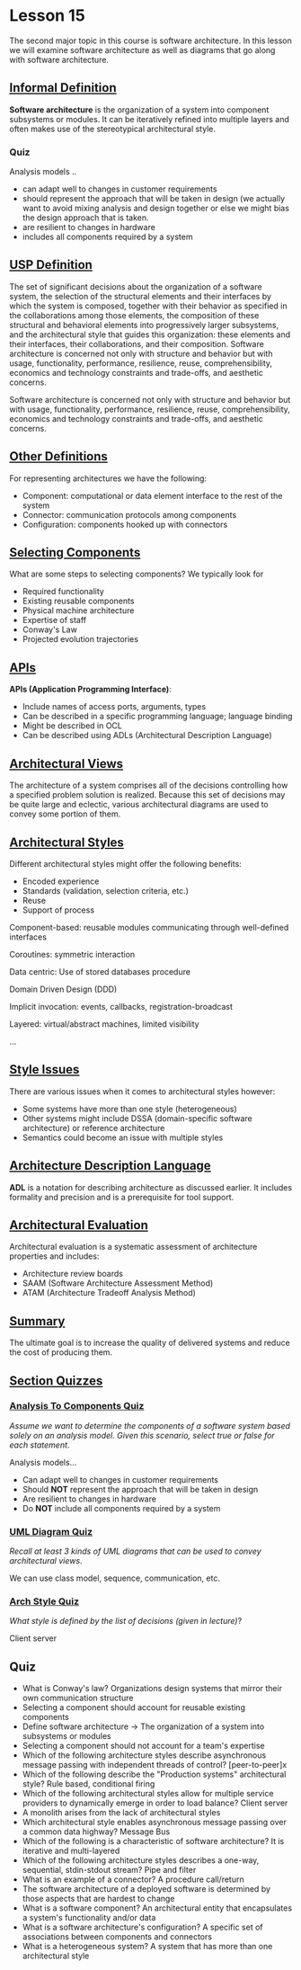 # Lesson 15

The second major topic in this course is software architecture. In this lesson we will examine software architecture as well as diagrams that go along with software architecture.

## [Informal Definition](https://github.com/stevenxchung/OMSCS-Notes/blob/master/CS%206310%20-%20SA%26D/Lesson%2015%20(P3L2)%20-%20Overview%20of%20Architectural%20Styles.md#informal-definition)

**Software architecture** is the organization of a system into component subsystems or modules. It can be iteratively refined into multiple layers and often makes use of the stereotypical architectural style.

### Quiz

Analysis models ..

- can adapt well to changes in customer requirements <T>
- should represent the approach that will be taken in design <F> (we actually want to avoid mixing analysis and design together or else we might bias the design approach that is taken.
- are resilient to changes in hardware <T>
- includes all components required by a system <F>

## [USP Definition](https://github.com/stevenxchung/OMSCS-Notes/blob/master/CS%206310%20-%20SA%26D/Lesson%2015%20(P3L2)%20-%20Overview%20of%20Architectural%20Styles.md#usp-definition)

The set of significant decisions about the organization of a software system, the selection of the structural elements and their interfaces by which the system is composed, together with their behavior as specified in the collaborations among those elements, the composition of these structural and behavioral elements into progressively larger subsystems, and the architectural style that guides this organization: these elements and their interfaces, their collaborations, and their composition. Software architecture is concerned not only with structure and behavior but with usage, functionality, performance, resilience, reuse, comprehensibility, economics and technology constraints and trade-offs, and aesthetic concerns.

Software architecture is concerned not only with structure and behavior but with usage, functionality, performance, resilience, reuse, comprehensibility, economics and technology constraints and trade-offs, and aesthetic concerns.

## [Other Definitions](https://github.com/stevenxchung/OMSCS-Notes/blob/master/CS%206310%20-%20SA%26D/Lesson%2015%20(P3L2)%20-%20Overview%20of%20Architectural%20Styles.md#other-definitions)

For representing architectures we have the following:

- Component: computational or data element interface to the rest of the system
- Connector: communication protocols among components
- Configuration: components hooked up with connectors

## [Selecting Components](https://github.com/stevenxchung/OMSCS-Notes/blob/master/CS%206310%20-%20SA%26D/Lesson%2015%20(P3L2)%20-%20Overview%20of%20Architectural%20Styles.md#selecting-components)

What are some steps to selecting components? We typically look for

- Required functionality
- Existing reusable components
- Physical machine architecture
- Expertise of staff
- Conway's Law
- Projected evolution trajectories

## [APIs](https://github.com/stevenxchung/OMSCS-Notes/blob/master/CS%206310%20-%20SA%26D/Lesson%2015%20(P3L2)%20-%20Overview%20of%20Architectural%20Styles.md#apis)

**APIs (Application Programming Interface)**:

- Include names of access ports, arguments, types
- Can be described in a specific programming language; language binding
- Might be described in OCL
- Can be described using ADLs (Architectural Description Language)

## [Architectural Views](https://github.com/stevenxchung/OMSCS-Notes/blob/master/CS%206310%20-%20SA%26D/Lesson%2015%20(P3L2)%20-%20Overview%20of%20Architectural%20Styles.md#architectural-views)

The architecture of a system comprises all of the decisions controlling how a specified problem solution is realized. Because this set of decisions may be quite large and eclectic, various architectural diagrams are used to convey some portion of them.

## [Architectural Styles](https://github.com/stevenxchung/OMSCS-Notes/blob/master/CS%206310%20-%20SA%26D/Lesson%2015%20(P3L2)%20-%20Overview%20of%20Architectural%20Styles.md#architectural-styles)

Different architectural styles might offer the following benefits:

- Encoded experience
- Standards (validation, selection criteria, etc.)
- Reuse
- Support of process

Component-based: reusable modules communicating through well-defined interfaces

Coroutines:  symmetric interaction

Data centric: Use of stored databases procedure

Domain Driven Design (DDD)

Implicit invocation: events, callbacks, registration-broadcast

Layered: virtual/abstract machines, limited visibility

…

## [Style Issues](https://github.com/stevenxchung/OMSCS-Notes/blob/master/CS%206310%20-%20SA%26D/Lesson%2015%20(P3L2)%20-%20Overview%20of%20Architectural%20Styles.md#style-issues)

There are various issues when it comes to architectural styles however:

- Some systems have more than one style (heterogeneous)
- Other systems might include DSSA (domain-specific software architecture) or reference architecture
- Semantics could become an issue with multiple styles

## [Architecture Description Language](https://github.com/stevenxchung/OMSCS-Notes/blob/master/CS%206310%20-%20SA%26D/Lesson%2015%20(P3L2)%20-%20Overview%20of%20Architectural%20Styles.md#architecture-description-language)

**ADL** is a notation for describing architecture as discussed earlier. It includes formality and precision and is a prerequisite for tool support.

## [Architectural Evaluation](https://github.com/stevenxchung/OMSCS-Notes/blob/master/CS%206310%20-%20SA%26D/Lesson%2015%20(P3L2)%20-%20Overview%20of%20Architectural%20Styles.md#architectural-evaluation)

Architectural evaluation is a systematic assessment of architecture properties and includes:

- Architecture review boards
- SAAM (Software Architecture Assessment Method)
- ATAM (Architecture Tradeoff Analysis Method)

## [Summary](https://github.com/stevenxchung/OMSCS-Notes/blob/master/CS%206310%20-%20SA%26D/Lesson%2015%20(P3L2)%20-%20Overview%20of%20Architectural%20Styles.md#summary)

The ultimate goal is to increase the quality of delivered systems and reduce the cost of producing them.

## [Section Quizzes](https://github.com/stevenxchung/OMSCS-Notes/blob/master/CS%206310%20-%20SA%26D/Lesson%2015%20(P3L2)%20-%20Overview%20of%20Architectural%20Styles.md#section-quizzes)

### [Analysis To Components Quiz](https://github.com/stevenxchung/OMSCS-Notes/blob/master/CS%206310%20-%20SA%26D/Lesson%2015%20(P3L2)%20-%20Overview%20of%20Architectural%20Styles.md#analysis-to-components-quiz)

*Assume we want to determine the components of a software system based solely on an analysis model. Given this scenario, select true or false for each statement*.

Analysis models...

- Can adapt well to changes in customer requirements
- Should **NOT** represent the approach that will be taken in design
- Are resilient to changes in hardware
- Do **NOT** include all components required by a system

### [UML Diagram Quiz](https://github.com/stevenxchung/OMSCS-Notes/blob/master/CS%206310%20-%20SA%26D/Lesson%2015%20(P3L2)%20-%20Overview%20of%20Architectural%20Styles.md#uml-diagram-quiz)

*Recall at least 3 kinds of UML diagrams that can be used to convey architectural views*.

We can use class model, sequence, communication, etc.

### [Arch Style Quiz](https://github.com/stevenxchung/OMSCS-Notes/blob/master/CS%206310%20-%20SA%26D/Lesson%2015%20(P3L2)%20-%20Overview%20of%20Architectural%20Styles.md#arch-style-quiz)

*What style is defined by the list of decisions (given in lecture)*?

Client server

## Quiz

- What is Conway's law?   Organizations design systems that mirror their own communication structure
- Selecting a component should account for reusable existing components <T>
- Define software architecture → The organization of a system into subsystems or modules
- Selecting a component should not account for a team's expertise <F>
- Which of the following architecture styles describe asynchronous message passing with independent threads of control?    [peer-to-peer]x
- Which of the following describe the "Production systems" architectural style? Rule based, conditional firing
- Which of the following architectural styles allow for multiple service providers to dynamically emerge in order to load balance?   Client server
- A monolith arises from the lack of architectural styles   <T>
- Which architectural style enables asynchronous message passing over a common data highway?   Message Bus
- Which of the following is a characteristic of software architecture?    It is iterative and multi-layered
- Which of the following architecture styles describes a one-way, sequential, stdin-stdout stream?  Pipe and filter
- What is an example of a connector?  A procedure call/return
- The software architecture of a deployed software is determined by those aspects that are hardest to change <T>
- What is a software component?   An architectural entity that encapsulates a system's functionality and/or data
- What is a software architecture's configuration?  A specific set of associations between components and connectors
- What is a heterogeneous system?   A system that has more than one architectural style